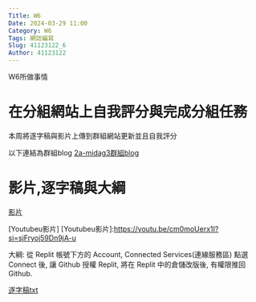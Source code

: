```yaml
---
Title: W6
Date: 2024-03-29 11:00
Category: W6
Tags: 網誌編寫
Slug: 41123122_6
Author: 41123122
---
```


W6所做事情

<!-- PELICAN_END_SUMMARY -->

# 在分組網站上自我評分與完成分組任務
本周將逐字稿與影片上傳到群組網站更新並且自我評分

以下連結為群組blog
<a href="https://mdecd2024.github.io/2a-midag3/blog/W4.html">2a-midag3群組blog</a>

# 影片,逐字稿與大綱
<a href="https://nfuedu-my.sharepoint.com/:v:/g/personal/41123122_nfu_edu_tw/EYzDrllRUBdJlbn-Wu1oj7UBZYqLV3JW-SUguZ7tsOqs9g?e=cwSQqO&nav=eyJyZWZlcnJhbEluZm8iOnsicmVmZXJyYWxBcHAiOiJTdHJlYW1XZWJBcHAiLCJyZWZlcnJhbFZpZXciOiJTaGFyZURpYWxvZy1MaW5rIiwicmVmZXJyYWxBcHBQbGF0Zm9ybSI6IldlYiIsInJlZmVycmFsTW9kZSI6InZpZXcifX0%3D">影片</a>

[Youtubeu影片]
[Youtubeu影片]:https://youtu.be/cm0moUerx1I?si=sjFryoj59Dn9jA-u

大綱:
從 Replit 帳號下方的 Account,
 Connected Services(連線服務區) 點選 Connect 後, 讓 Github 授權 Replit, 將在 Replit 中的倉儲改版後, 有權限推回 Github.

<a href="https://nfuedu-my.sharepoint.com/:t:/g/personal/41123122_nfu_edu_tw/EY30KbqT2_BOtsXWNxN25tUBMMLHamPTcgMod37c4FmIaQ?e=p8GwRp">逐字稿txt</a>
